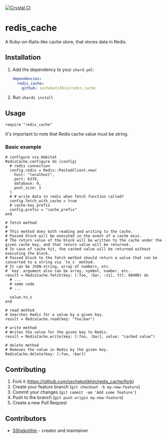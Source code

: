 [![Crystal CI](https://github.com/sschekotikhin/redis_cache/actions/workflows/crystal.yml/badge.svg?branch=master)](https://github.com/sschekotikhin/redis_cache/actions/workflows/crystal.yml)

# redis_cache

A Ruby-on-Rails-like cache store, that stores data in Redis.

## Installation

1. Add the dependency to your `shard.yml`:

   ```yaml
   dependencies:
     redis_cache:
       github: sschekotikhin/redis_cache
   ```

2. Run `shards install`

## Usage

```crystal
require "redis_cache"
```

It's important to note that Redis cache value must be string.

### Basic example

```crystal
# configure via Habitat
RedisCache.configure do |config|
  # redis connection
  config.redis = Redis::PooledClient.new(
    host: "localhost",
    port: 6379,
    database: 0,
    pool_size: 1
  )
  # # write data to redis when fetch function called?
  config.fetch_with_cache = true
  # cache-key prefix
  config.prefix = "cache_prefix"
end

# fetch method
#
# This method does both reading and writing to the cache.
# Passed block will be executed in the event of a cache miss.
# The return value of the block will be written to the cache under the given cache key, and that return value will be returned.
# In case of cache hit, the cached value will be returned without executing the block.
# Passed block to the fetch method should return a value that can be converted to a string via `to_s` method.
# It can be JSON-string, array of numbers, etc.
# `key` argument also can be array, symbol, number, etc.
result = RedisCache.fetch(key: [:foo, :bar, :v1], ttl: 86400) do
  # ...
  # some code
  # ...

  value.to_s
end

# read method
# Searches Redis for a value by a given key.
result = RedisCache.read(key: "foo:bar")

# write method
# Writes the value for the given key to Redis.
result = RedisCache.write(key: [:foo, :bar], value: "cached value")

# delete method
# Removes the value in Redis by the given key.
RedisCache.delete(key: [:foo, :bar])
```

## Contributing

1. Fork it (<https://github.com/sschekotikhin/redis_cache/fork>)
2. Create your feature branch (`git checkout -b my-new-feature`)
3. Commit your changes (`git commit -am 'Add some feature'`)
4. Push to the branch (`git push origin my-new-feature`)
5. Create a new Pull Request

## Contributors

- [SShekotihin](https://github.com/sschekotikhin) - creator and maintainer
